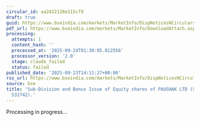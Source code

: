 ```yaml
---
circular_id: aa2422128e115cf9
draft: true
guid: https://www.bseindia.com/markets/MarketInfo/DispNoticesNCirculars.aspx?Noticeid={6A44507D-44A6-4AFF-ABAF-698E4465E09C}&noticeno=20250923-65&dt=09/23/2025&icount=65&totcount=84&flag=0
pdf_url: https://www.bseindia.com/markets/MarketInfo/DownloadAttach.aspx?id=20250923-65&attachedId=cf615ce9-a49d-4f73-b75f-130c3973b1f2
processing:
  attempts: 1
  content_hash: ''
  processed_at: '2025-09-24T01:30:05.812556'
  processor_version: '2.0'
  stage: claude_failed
  status: failed
published_date: '2025-09-23T14:11:27+00:00'
rss_url: https://www.bseindia.com/markets/MarketInfo/DispNoticesNCirculars.aspx?Noticeid={6A44507D-44A6-4AFF-ABAF-698E4465E09C}&noticeno=20250923-65&dt=09/23/2025&icount=65&totcount=84&flag=0
source: bse
title: 'Sub-Division and Bonus Issue of Equity shares of PAUSHAK LTD (Scrip Code:
  532742).'
---
```


Processing in progress...